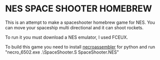 # NES SPACE SHOOTER HOMEBREW
This is an attempt to make a spaceshooter homebrew game for NES. You can move your spaceship multi directional and it can shoot rockets.

To run it you must download a NES emulator, I used FCEUX.

To build this game you need to install [necroassembler](https://github.com/rdeioris/necroassembler) for python and run "necro_6502.exe .\SpaceShooter.S SpaceShooter.NES"
